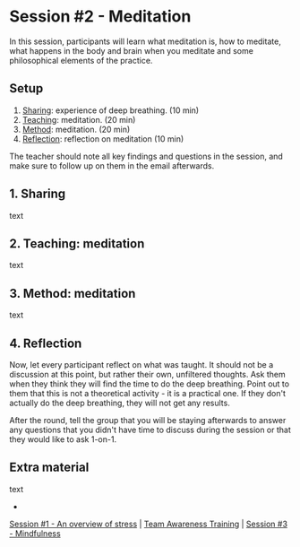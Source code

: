 # Session #2 - Meditation

In this session, participants will learn what meditation is, how to meditate, what happens in the body and brain when you meditate and some philosophical elements of the practice.

## Setup
1. [Sharing](#1-sharing): experience of deep breathing. (10 min)
2. [Teaching](#2-teaching-meditation): meditation. (20 min)
3. [Method](#3-method-meditation): meditation. (20 min)
4. [Reflection](#4-reflection): reflection on meditation (10 min)

The teacher should note all key findings and questions in the session, and make sure to follow up on them in the email afterwards.

## 1. Sharing
text

## 2. Teaching: meditation
text

## 3. Method: meditation
text

## 4. Reflection
Now, let every participant reflect on what was taught. It should not be a discussion at this point, but rather their own, unfiltered thoughts. Ask them when they think they will find the time to do the deep breathing. Point out to them that this is not a theoretical activity - it is a practical one. If they don't actually do the deep breathing, they will not get any results.

After the round, tell the group that you will be staying afterwards to answer any questions that you didn't have time to discuss during the session or that they would like to ask 1-on-1.

## Extra material
text

-

[Session #1 - An overview of stress](session-01-stress.md) | [Team Awareness Training](../..) | [Session #3 - Mindfulness](session-03-mindfulness.md)

